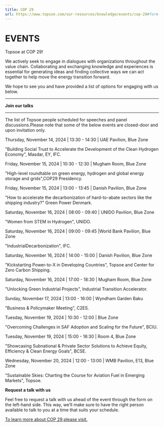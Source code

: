 ```yaml
---
title: COP 29
url: https://www.topsoe.com/our-resources/knowledge/events/cop-29#form-bam
---
```


# EVENTS

Topsoe at COP 29!

We actively seek to engage in dialogues with organizations throughout the value chain. Collaborating and exchanging knowledge and experiences is essential for generating ideas and finding collective ways we can act together to help move the energy transition forward.

We hope to see you and have provided a list of options for engaging with us below.

****

**Join our talks**

****

The list of Topsoe people scheduled for speeches and panel discussions.Please note that some of the below events are closed-door and upon invitation only.

Thursday, November 14, 2024 | 13:30 - 14:30 | UAE Pavilion, Blue Zone

"Building Social Trust to Accelerate the Development of the Clean Hydrogen Economy", Masdar, EY, IFC.

Friday, November 15, 2024 | 10:30 - 12:30 | Mugham Room, Blue Zone

"High-level roundtable on green energy, hydrogen and global energy storage and grids",COP29 Presidency.

Friday, November 15, 2024 | 13:00 - 13:45 | Danish Pavilion, Blue Zone

"How to accelerate the decarbonization of hard-to-abate sectors like the shipping industry?" Green Power Denmark.

Saturday, November 16, 2024 | 08:00 - 09:40 | UNIDO Pavilion, Blue Zone

"Women from STEM in Hydrogen", UNIDO.

Saturday, November 16, 2024 | 09:00 - 09:45 |World Bank Pavilion, Blue Zone

"IndustrialDecarbonization", IFC.

Saturday, November 16, 2024 | 14:00 - 15:00 | Danish Pavilion, Blue Zone

"Kickstarting Power-to-X in Developing Countries", Topsoe and Center for Zero Carbon Shipping.

Saturday, November 16, 2024 | 17:00 - 18:30 | Mugham Room, Blue Zone

"Unlocking Green Industrial Projects", Industrial Transition Accelerator.

Sunday, November 17, 2024 | 13:00 - 16:00 | Wyndham Garden Baku

"Business & Policymaker Meeting", C2ES.

Tuesday, November 19, 2024 | 10:30 - 12:00 | Blue Zone

"Overcoming Challenges in SAF Adoption and Scaling for the Future", BCIU.

Tuesday, November 19, 2024 | 15:00 - 16:30 | Room 4, Blue Zone

"Showcasing Subnational & Private Sector Solutions to Achieve Equity, Efficiency & Clean Energy Goals", BCSE.

Wednesday, November 20, 2024 | 12:00 - 13:00 | WMB Pavilion, E13, Blue Zone

"Sustainable Skies: Charting the Course for Aviation Fuel in Emerging Markets", Topsoe.

**Request a talk with us**

Feel free to request a talk with us ahead of the event through the form on the left-hand side. This way, we’ll make sure to have the right person available to talk to you at a time that suits your schedule.

[To learn more about COP 29,please visit.](https://unfccc.int/cop29)